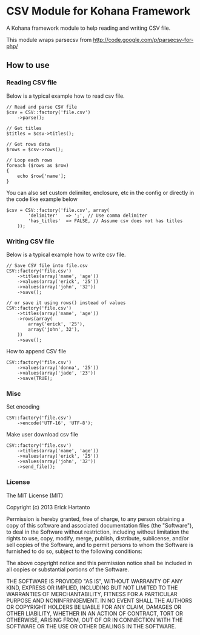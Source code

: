 # CSV Module for Kohana Framework

A Kohana framework module to help reading and writing CSV file.

This module wraps parsecsv from http://code.google.com/p/parsecsv-for-php/ 

## How to use

### Reading CSV file

Below is a typical example how to read csv file.

	// Read and parse CSV file
	$csv = CSV::factory('file.csv')
		->parse();

	// Get titles
	$titles = $csv->titles();

	// Get rows data
	$rows = $csv->rows();

	// Loop each rows
	foreach ($rows as $row)
	{
		echo $row['name'];
	}

You can also set custom delimiter, enclosure, etc in the config or directly in the code like example below

	$csv = CSV::factory('file.csv', array(
			'delimiter'   => ';', // Use comma delimiter
			'has_titles'  => FALSE, // Assume csv does not has titles
		));

### Writing CSV file

Below is a typical example how to write csv file.

	// Save CSV file into file.csv
	CSV::factory('file.csv')
		->titles(array('name', 'age'))
		->values(array('erick', '25'))
		->values(array('john', '32'))
		->save();

	// or save it using rows() instead of values
	CSV::factory('file.csv')
		->titles(array('name', 'age'))
		->rows(array(
			array('erick', '25'),
			array('john', 32'),
		))
		->save();

How to append CSV file

	CSV::factory('file.csv')
		->values(array('donna', '25'))
		->values(array('jade', '23'))
		->save(TRUE);

### Misc

Set encoding

	CSV::factory('file.csv')
		->encode('UTF-16', 'UTF-8');

Make user download csv file

	CSV::factory('file.csv')
		->titles(array('name', 'age'))
		->values(array('erick', '25'))
		->values(array('john', '32'))
		->send_file();

### License
The MIT License (MIT)

Copyright (c) 2013 Erick Hartanto

Permission is hereby granted, free of charge, to any person obtaining a copy
of this software and associated documentation files (the "Software"), to deal
in the Software without restriction, including without limitation the rights
to use, copy, modify, merge, publish, distribute, sublicense, and/or sell
copies of the Software, and to permit persons to whom the Software is
furnished to do so, subject to the following conditions:

The above copyright notice and this permission notice shall be included in all
copies or substantial portions of the Software.

THE SOFTWARE IS PROVIDED "AS IS", WITHOUT WARRANTY OF ANY KIND, EXPRESS OR
IMPLIED, INCLUDING BUT NOT LIMITED TO THE WARRANTIES OF MERCHANTABILITY,
FITNESS FOR A PARTICULAR PURPOSE AND NONINFRINGEMENT. IN NO EVENT SHALL THE
AUTHORS OR COPYRIGHT HOLDERS BE LIABLE FOR ANY CLAIM, DAMAGES OR OTHER
LIABILITY, WHETHER IN AN ACTION OF CONTRACT, TORT OR OTHERWISE, ARISING FROM,
OUT OF OR IN CONNECTION WITH THE SOFTWARE OR THE USE OR OTHER DEALINGS IN THE
SOFTWARE.